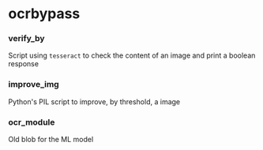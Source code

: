 # ocrbypass

### verify_by

Script using `tesseract` to check the content of an image and print a boolean response

### improve_img

Python's PIL script to improve, by threshold, a image

### ocr_module

Old blob for the ML model
